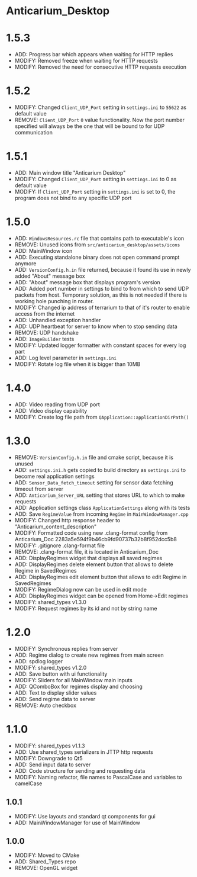 # Anticarium_Desktop

# 1.5.3
- ADD: Progress bar which appears when waiting for HTTP replies
- MODIFY: Removed freeze when waiting for HTTP requests
- MODIFY: Removed the need for consecutive HTTP requests execution

# 1.5.2
- MODIFY: Changed `Client_UDP_Port` setting in `settings.ini` to `55622` as default value
- REMOVE: `Client_UDP_Port` `0` value functionality. Now the port number specified will always be the one that will be bound to for UDP communication

# 1.5.1
- ADD: Main window title "Anticarium Desktop"
- MODIFY: Changed `Client_UDP_Port` setting in `settings.ini` to 0 as default value
- MODIFY: If `Client_UDP_Port` setting in `settings.ini` is set to 0, the program does not bind to any specific UDP port

# 1.5.0
- ADD: `WindowsResources.rc` file that contains path to executable's icon
- REMOVE: Unused icons from `src/anticarium_desktop/assets/icons`
- ADD: MainWindow icon
- ADD: Executing standalone binary does not open command prompt anymore
- ADD: `VersionConfig.h.in` file returned, because it found its use in newly added "About" message box
- ADD: "About" message box that displays program's version
- ADD: Added port number in settings to bind to from which to send UDP packets from host. Temporary solution, as this is not needed if there is working hole punching in router.
- MODIFY: Changed ip address of terrarium to that of it's router to enable access from the internet
- ADD: Unhandled exception handler
- ADD: UDP heartbeat for server to know when to stop sending data
- REMOVE: UDP handshake
- ADD: `ImageBuilder` tests
- MODIFY: Updated logger formatter with constant spaces for every log part
- ADD: Log level parameter in `settings.ini`
- MODIFY: Rotate log file when it is bigger than 10MB

# 1.4.0
- ADD: Video reading from UDP port
- ADD: Video display capability
- MODIFY: Create log file path from `QApplication::applicationDirPath()`

# 1.3.0
- REMOVE: `VersionConfig.h.in` file and cmake script, because it is unused
- ADD: `settings.ini.h` gets copied to build directory as `settings.ini` to become real application settings 
- ADD: `Sensor_Data_fetch_timeout` setting for sensor data fetching timeout from server
- ADD: `Anticarium_Server_URL` setting that stores URL to which to make requests
- ADD: Application settings class `ApplicationSettings` along with its tests
- ADD: Save `RegimeValue` from incoming `Regime` in `MainWindowManager.cpp`
- MODIFY: Changed http response header to "Anticarium_content_description"
- MODIFY: Formatted code using new .clang-format config from Anticarium_Doc 2283a5e594f9b46cb9fd90737b32b8f952dcc5b8
- MODIFY: .gitignore .clang-format file
- REMOVE: .clang-format file, it is located in Anticarium_Doc
- ADD: DisplayRegimes widget that displays all saved regimes
- ADD: DisplayRegimes delete element button that allows to delete Regime in SavedRegimes
- ADD: DisplayRegimes edit element button that allows to edit Regime in SavedRegimes
- MODIFY: RegimeDialog now can be used in edit mode
- ADD: DisplayRegimes widget can be opened from Home->Edit regimes
- MODIFY: shared_types v1.3.0
- MODIFY: Request regimes by its id and not by string name

# 1.2.0
- MODIFY: Synchronous replies from server
- ADD: Regime dialog to create new regimes from main screen
- ADD: spdlog logger
- MODIFY: shared_types v1.2.0
- ADD: Save button with ui functionality
- MODIFY: Sliders for all MainWindow main inputs
- ADD: QComboBox for regimes display and choosing
- ADD: Text to display slider values
- ADD: Send regime data to server
- REMOVE: Auto checkbox

# 1.1.0
- MODIFY: shared_types v1.1.3
- ADD: Use shared_types serializers in JTTP http requests
- MODIFY: Downgrade to Qt5
- ADD: Send input data to server
- ADD: Code structure for sending and requesting data
- MODIFY: Naming refactor, file names to PascalCase and variables to camelCase

## 1.0.1
- MODIFY: Use layouts and standard qt components for gui
- ADD: MainWindowManager for use of MainWindow

## 1.0.0
- MODIFY: Moved to CMake
- ADD: Shared_Types repo
- REMOVE: OpenGL widget
